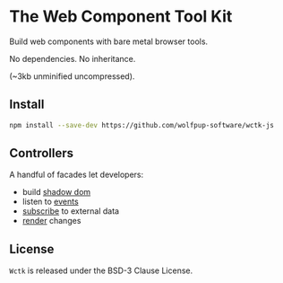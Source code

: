 # The Web Component Tool Kit

Build web components with bare metal browser tools.

No dependencies. No inheritance.

(~3kb unminified uncompressed).

## Install

```bash
npm install --save-dev https://github.com/wolfpup-software/wctk-js
```

## Controllers

A handful of facades let developers:

- build [shadow dom](./docs/wc.md)
- listen to [events](./docs/events.md)
- [subscribe](./docs/subscription.md) to external data
- [render](./docs/render.md) changes

## License

`Wctk` is released under the BSD-3 Clause License.
